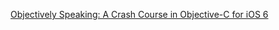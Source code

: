 [Objectively Speaking: A Crash Course in Objective-C for iOS 6](http://www.raywenderlich.com/21320/objectively-speaking-a-crash-course-in-objective-c-ios6)